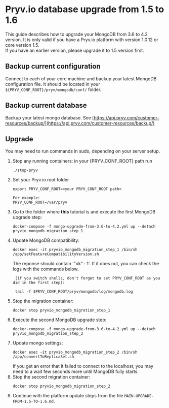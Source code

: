 
# Pryv.io database upgrade from 1.5 to 1.6

This guide describes how to upgrade your MongoDB from 3.6 to 4.2 version. It is only valid if you have a Pryv.io platform with version 1.0.12 or core version 1.5.  
If you have an earlier version, please upgrade it to 1.5 version first.

## Backup current configuration

Connect to each of your core machine and backup your latest MongoDB configuration file. It should be located in your `${PRYV_CONF_ROOT}/pryv/mongodb/conf/` folder.

## Backup current database

Backup your latest mongo database. See [https://api.pryv.com/customer-resources/backup/](https://api.pryv.com/customer-resources/backup/)

## Upgrade

You may need to run commands in sudo, depending on your server setup.


1. Stop any running containers: in your {PRYV_CONF_ROOT} path run
    ```
    ./stop-pryv
    ```
2. Set your Pryv.io root folder
    ```
    export PRYV_CONF_ROOT=<your PRYV_CONF_ROOT path>
   
    For example:
    PRYV_CONF_ROOT=/var/pryv
    ```
3. Go to the folder where **this** tutorial is and execute the first MongoDB upgrade step:  
    ```
    docker-compose -f mongo-upgrade-from-3.6-to-4.2.yml up --detach pryvio_mongodb_migration_step_1
    ```
4. Update MongoDB compatibility: 
    ```
    docker exec -it pryvio_mongodb_migration_step_1 /bin/sh /app/setFeatureCompatibilityVersion.sh
    ```
   The reponse should contain '"ok" : 1'. If it does not, you can check the logs with the commands below.
   ```
    (if you switch shells, don't forget to set PRYV_CONF_ROOT as you did in the first step):
    
    tail -f $PRYV_CONF_ROOT/pryv/mongodb/log/mongodb.log
    ```
5. Stop the migration container:
    ```
    docker stop pryvio_mongodb_migration_step_1
    ```
6. Execute the second MongoDB upgrade step:
    ```
    docker-compose -f mongo-upgrade-from-3.6-to-4.2.yml up --detach pryvio_mongodb_migration_step_2
    ```
7. Update mongo settings:
    ```
    docker exec -it pryvio_mongodb_migration_step_2 /bin/sh /app/convertToReplicaSet.sh
    ```
   If you get an error that it failed to connect to the localhost, you may need to a wait few seconds more until MongoDB fully starts.
8. Stop the second migration container:
    ```
    docker stop pryvio_mongodb_migration_step_2
    ```
9. Continue with the platform update steps from the file `MAIN-UPGRADE-FROM-1.5-TO-1.6.md`.